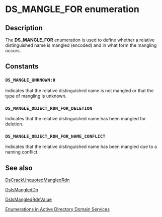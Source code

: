 # DS_MANGLE_FOR enumeration

## Description

The **DS_MANGLE_FOR** enumeration is used to define whether a
relative distinguished name is mangled (encoded) and in what form the mangling occurs.

## Constants

### `DS_MANGLE_UNKNOWN:0`

Indicates that the relative distinguished name is not mangled or that the type of mangling is
unknown.

### `DS_MANGLE_OBJECT_RDN_FOR_DELETION`

Indicates that the relative distinguished name has been mangled for deletion.

### `DS_MANGLE_OBJECT_RDN_FOR_NAME_CONFLICT`

Indicates that the relative distinguished name has been mangled due to a naming conflict.

## See also

[DsCrackUnquotedMangledRdn](https://learn.microsoft.com/windows/desktop/api/dsparse/nf-dsparse-dscrackunquotedmangledrdna)

[DsIsMangledDn](https://learn.microsoft.com/windows/desktop/api/dsparse/nf-dsparse-dsismangleddna)

[DsIsMangledRdnValue](https://learn.microsoft.com/windows/desktop/api/dsparse/nf-dsparse-dsismangledrdnvaluea)

[Enumerations in Active Directory Domain Services](https://learn.microsoft.com/windows/desktop/AD/enumerations-in-active-directory-domain-services)
